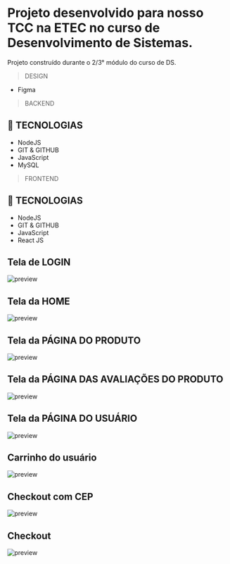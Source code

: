 # Projeto desenvolvido para nosso TCC na ETEC no curso de Desenvolvimento de Sistemas.

Projeto construído durante o 2/3° módulo do curso de DS.

> DESIGN

* Figma

> BACKEND

## 🔨 TECNOLOGIAS

* NodeJS
* GIT & GITHUB
* JavaScript
* MySQL

> FRONTEND

## 🔨 TECNOLOGIAS

* NodeJS
* GIT & GITHUB
* JavaScript
* React JS

## Tela de LOGIN
![preview](./.github/loginPage.png)
## Tela da HOME
![preview](./.github/homePage.png)
## Tela da PÁGINA DO PRODUTO
![preview](./.github/productPage.png)
## Tela da PÁGINA DAS AVALIAÇÕES DO PRODUTO
![preview](./.github/productPageReviews.png)
## Tela da PÁGINA DO USUÁRIO
![preview](./.github/userPage.png)
## Carrinho do usuário
![preview](./.github/carrinho.png)
## Checkout com CEP
![preview](./.github/checkoutCEP.png)
## Checkout 
![preview](./.github/checkout.png)
